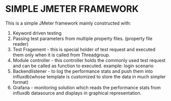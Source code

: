 # SIMPLE JMETER FRAMEWORK

This is a simple JMeter framework mainly constructed with:
  1) Keyword driven testing
  2) Passing test parameters from multiple property files. (property file reader)
  3) Test Fragement - this is special holder of test request and executed them only when it is called from Threadgroup.
  4) Module controller - this controller holds the commonly used test request and can be called as function to executed. example: login scenario
  5) Backendlistener - to log the performance stats and push them into influxdb(whose template is customized to store the data in much simpler format)
  6) Grafana - monitoring solution which reads the performance stats from influxdb datasource and displays in graphical representation.
